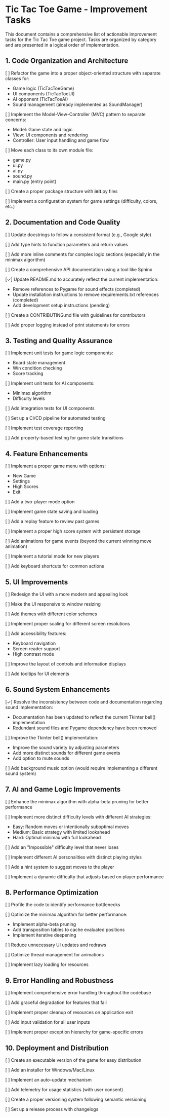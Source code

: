 # Tic Tac Toe Game - Improvement Tasks

This document contains a comprehensive list of actionable improvement tasks for the Tic Tac Toe game project. Tasks are organized by category and are presented in a logical order of implementation.

## 1. Code Organization and Architecture

[ ] Refactor the game into a proper object-oriented structure with separate classes for:
   - Game logic (TicTacToeGame)
   - UI components (TicTacToeUI)
   - AI opponent (TicTacToeAI)
   - Sound management (already implemented as SoundManager)

[ ] Implement the Model-View-Controller (MVC) pattern to separate concerns:
   - Model: Game state and logic
   - View: UI components and rendering
   - Controller: User input handling and game flow

[ ] Move each class to its own module file:
   - game.py
   - ui.py
   - ai.py
   - sound.py
   - main.py (entry point)

[ ] Create a proper package structure with __init__.py files

[ ] Implement a configuration system for game settings (difficulty, colors, etc.)

## 2. Documentation and Code Quality

[ ] Update docstrings to follow a consistent format (e.g., Google style)

[ ] Add type hints to function parameters and return values

[ ] Add more inline comments for complex logic sections (especially in the minimax algorithm)

[ ] Create a comprehensive API documentation using a tool like Sphinx

[✓] Update README.md to accurately reflect the current implementation:
   - Remove references to Pygame for sound effects (completed)
   - Update installation instructions to remove requirements.txt references (completed)
   - Add development setup instructions (pending)

[ ] Create a CONTRIBUTING.md file with guidelines for contributors

[ ] Add proper logging instead of print statements for errors

## 3. Testing and Quality Assurance

[ ] Implement unit tests for game logic components:
   - Board state management
   - Win condition checking
   - Score tracking

[ ] Implement unit tests for AI components:
   - Minimax algorithm
   - Difficulty levels

[ ] Add integration tests for UI components

[ ] Set up a CI/CD pipeline for automated testing

[ ] Implement test coverage reporting

[ ] Add property-based testing for game state transitions

## 4. Feature Enhancements

[ ] Implement a proper game menu with options:
   - New Game
   - Settings
   - High Scores
   - Exit

[ ] Add a two-player mode option

[ ] Implement game state saving and loading

[ ] Add a replay feature to review past games

[ ] Implement a proper high score system with persistent storage

[ ] Add animations for game events (beyond the current winning move animation)

[ ] Implement a tutorial mode for new players

[ ] Add keyboard shortcuts for common actions

## 5. UI Improvements

[ ] Redesign the UI with a more modern and appealing look

[ ] Make the UI responsive to window resizing

[ ] Add themes with different color schemes

[ ] Implement proper scaling for different screen resolutions

[ ] Add accessibility features:
   - Keyboard navigation
   - Screen reader support
   - High contrast mode

[ ] Improve the layout of controls and information displays

[ ] Add tooltips for UI elements

## 6. Sound System Enhancements

[✓] Resolve the inconsistency between code and documentation regarding sound implementation:
   - Documentation has been updated to reflect the current Tkinter bell() implementation
   - Redundant sound files and Pygame dependency have been removed

[ ] Improve the Tkinter bell() implementation:
   - Improve the sound variety by adjusting parameters
   - Add more distinct sounds for different game events
   - Add option to mute sounds

[ ] Add background music option (would require implementing a different sound system)

## 7. AI and Game Logic Improvements

[ ] Enhance the minimax algorithm with alpha-beta pruning for better performance

[ ] Implement more distinct difficulty levels with different AI strategies:
   - Easy: Random moves or intentionally suboptimal moves
   - Medium: Basic strategy with limited lookahead
   - Hard: Optimal minimax with full lookahead

[ ] Add an "Impossible" difficulty level that never loses

[ ] Implement different AI personalities with distinct playing styles

[ ] Add a hint system to suggest moves to the player

[ ] Implement a dynamic difficulty that adjusts based on player performance

## 8. Performance Optimization

[ ] Profile the code to identify performance bottlenecks

[ ] Optimize the minimax algorithm for better performance:
   - Implement alpha-beta pruning
   - Add transposition tables to cache evaluated positions
   - Implement iterative deepening

[ ] Reduce unnecessary UI updates and redraws

[ ] Optimize thread management for animations

[ ] Implement lazy loading for resources

## 9. Error Handling and Robustness

[ ] Implement comprehensive error handling throughout the codebase

[ ] Add graceful degradation for features that fail

[ ] Implement proper cleanup of resources on application exit

[ ] Add input validation for all user inputs

[ ] Implement proper exception hierarchy for game-specific errors

## 10. Deployment and Distribution

[ ] Create an executable version of the game for easy distribution

[ ] Add an installer for Windows/Mac/Linux

[ ] Implement an auto-update mechanism

[ ] Add telemetry for usage statistics (with user consent)

[ ] Create a proper versioning system following semantic versioning

[ ] Set up a release process with changelogs
